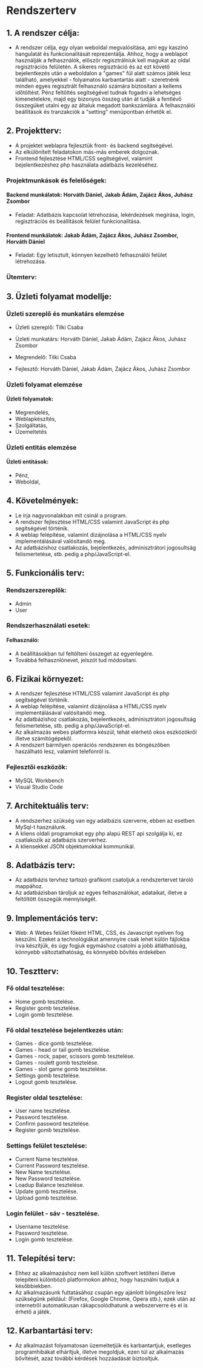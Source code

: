 # Rendszerterv
## 1. A rendszer célja:
- A rendszer célja, egy olyan weboldal megvalósítása, ami egy kaszinó hangulatát és funkcionalitását reprezentálja. Ahhoz, hogy a weblapot használják a felhasználók, először regisztrálniuk kell magukat az oldal regisztrációs felületén. A sikeres regisztráció és az ezt követő bejelentkezés után a weboldalon a "games" fül alatt számos játék lesz található, amelyekkel - folyamatos karbantartás alatt - szeretnénk minden egyes regisztrált felhasználó számára biztosítani a kellems időtöltést. Pénz feltöltés segítségével tudnak fogadni a lehetséges kimenetelekre, majd egy bizonyos összeg után át tudják a fentlévő összegüket utalni egy az általuk megadott bankszámlára. A felhasználói beállítások és tranzakciók a "setting" menüpontban érhetők el.  

## 2. Projektterv:
- A projektet weblapra fejlesztük front- és backend segítségével. 
- Az elkülönített feladatokon más-más emberek dolgoznak.
- Frontend fejlesztése HTML/CSS segítségével, valamint bejelentkezéshez php használata adatbázis kezeléséhez.

### Projektmunkások és felelőségek:

#### Backend munkálatok: Horváth Dániel, Jakab Ádám, Zajácz Ákos, Juhász Zsombor 
- Feladat: Adatbázis kapcsolat létrehozása, lekérdezések megírása, login, regisztrációs és beállítások felület funkcionalitása.
#### Frontend munkálatok: Jakab Ádám, Zajácz Ákos, Juhász Zsombor, Horváth Dániel
- Feladat: Egy letisztult, könnyen kezelhető felhasználói felület létrehozása.

### Ütemterv:

## 3. Üzleti folyamat modellje:
### Üzleti szereplő és munkatárs elemzése
- Üzleti szereplő: Tilki Csaba
- Üzleti munkatárs: Horváth Dániel, Jakab Ádám, Zajácz Ákos, Juhász Zsombor

- Megrendelő: Tilki Csaba
- Fejlesztő: Horváth Dániel, Jakab Ádám, Zajácz Ákos, Juhász Zsombor

### Üzleti folyamat elemzése
#### Üzleti folyamatok:
- Megrendelés,
- Weblapkészítés,
- Szolgáltatás,
- Üzemeltetés

### Üzleti entitás elemzése
#### Üzleti entitások:
- Pénz,
- Weboldal,

## 4. Követelmények:
- Le írja nagyvonalakban mit csinál a program.
- A rendszer fejlesztése HTML/CSS valamint JavaScript és php segítségével történik.
- A weblap felépítése, valamint dizájnolása a HTML/CSS nyelv implementálásával valósítandó meg. 
- Az adatbázishoz csatlakozás, bejelentkezés, adminisztrátori jogosultság felismertetése, stb. pedig a php/JavaScript-el.

## 5. Funkcionális terv: 
### Rendszerszereplők: 
- Admin
- User

### Rendszerhasználati esetek:
#### Felhasználó:
- A beállításokban tul feltölteni összeget az egyenlegére.
- Továbbá felhasznlónevet, jelszót tud módosítani.

## 6. Fizikai környezet:
- A rendszer fejlesztése HTML/CSS valamint JavaScript és php segítségével történik.
- A weblap felépítése, valamint dizájnolása a HTML/CSS nyelv implementálásával valósítandó meg. 
- Az adatbázishoz csatlakozás, bejelentkezés, adminisztrátori jogosultság felismertetése, stb. pedig a php/JavaScript-el.
- Az alkalmazás webes platformra készül, tehát elérhető okos eszközökről illetve számítógépekől.
- A rendszert bármilyen operációs rendszeren és böngészőben haszálható lesz, valamint telefonról is.

### Fejlesztői eszközök:
- MySQL Workbench
- Visual Studio Code

## 7. Architektuális terv:
- A rendszerhez szükség van egy adatbázis szerverre, ebben az esetben MySql-t használunk. 
- A kliens oldali programokat egy php alapú REST api szolgálja ki, ez csatlakozik az adatbázis szerverhez. 
- A kliensekkel JSON objektumokkal kommunikál.

## 8. Adatbázis terv: 
- Az adatbázis tervhez tartozó grafikont csatoljuk a rendszertervet tároló mappához.
- Az adatbázisban tároljuk az egyes felhasználókat, adataikat, illetve a feltöltött összegük mennyiségét.

## 9. Implementációs terv:
- Web: 
A Webes felület főként HTML, CSS, és Javascript nyelven fog készülni.
Ezeket a technológiákat amennyire csak lehet külön fájlokba írva készítjük, és
úgy fogjuk egymáshoz csatolni a jobb átláthatóság, könnyebb változtathatóság,
és könnyebb bővítés érdekében

## 10. Tesztterv:
### Fő oldal tesztelése:
- Home gomb tesztelése.
- Register gomb tesztelése.
- Login gomb tesztelése.

### Fő oldal tesztelése bejelentkezés után:
- Games - dice gomb tesztelése.
- Games - head or tail gomb tesztelése.
- Games - rock, paper, scissors gomb tesztelése.
- Games - roulett gomb tesztelése.
- Games - slot game gomb tesztelése.
- Settings gomb tesztelése.
- Logout gomb tesztelése.

### Register oldal tesztelése:
- User name tesztelése.
- Password tesztelése.
- Confirm password tesztelése.
- Register gomb tesztelése.

### Settings felület tesztelése:
- Current Name tesztelése.
- Current Password tesztelése.
- New Name tesztelése.
- New Password tesztelése.
- Loadup Balance tesztelése.
- Update gomb tesztelése.
- Upload gomb tesztelése.

### Login felület - sáv - tesztelése.
- Username tesztelése.
- Password tesztelése.
- Login gomb tesztelése.

## 11. Telepítési terv: 
- Ehhez az alkalmazáshoz nem kell külön szoftvert letölteni illetve telepíteni különböző platformokon ahhoz, hogy használni tudjuk a későbbiekben.
- Az alkalmazásunk futtatásához csupán egy ajánlott böngészőre lesz szükségünk például: (Firefox, Google Chrome, Opera stb.), ezek után az internetről automatikusan rákapcsolódhatunk a webszerverre és el is érhető a játék.

## 12. Karbantartási terv:
- Az alkalmazást folyamatosan üzemeltetjük és karbantartjuk, esetleges programhibákat elhárítjuk, illetve megoldjuk, ezen túl az alkalmazás  bővítését, azaz további kérdések hozzáadását biztosítjuk.
